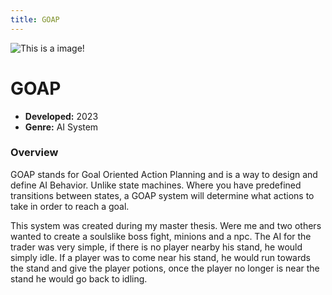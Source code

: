 ```yaml
---
title: GOAP
---
```


![This is a image!](https://via.placeholder.com/1920x1080 "Image caption")

# GOAP

- **Developed:** 2023
- **Genre:** AI System

### Overview
GOAP stands for Goal Oriented Action Planning and is a way to design and define AI Behavior.
Unlike state machines. Where you have predefined transitions between states, a GOAP system will determine what actions to take in order to reach a goal.

This system was created during my master thesis. Were me and two others wanted to create a soulslike boss fight, minions and a npc.
The AI for the trader was very simple, if there is no player nearby his stand, he would simply idle. If a player was to come near his stand, he would run towards the stand and give the player potions, once the player no longer is near the stand he would go back to idling.

